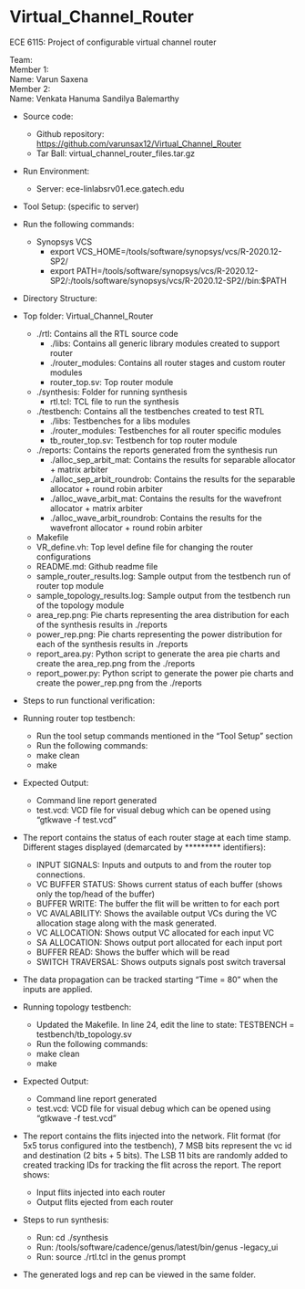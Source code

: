 # Virtual_Channel_Router
ECE 6115: Project of configurable virtual channel router

Team:   <br />
Member 1:   <br />
Name: Varun Saxena   <br />
Member 2:  <br />
Name: Venkata Hanuma Sandilya Balemarthy <br />

* Source code: <br />
  * Github repository: https://github.com/varunsax12/Virtual_Channel_Router  <br />
  * Tar Ball: virtual_channel_router_files.tar.gz  <br />

* Run Environment:  <br />
  * Server: ece-linlabsrv01.ece.gatech.edu  <br />

* Tool Setup: (specific to server)  <br />
* Run the following commands:  <br />
  * Synopsys VCS  <br />
      * export VCS_HOME=/tools/software/synopsys/vcs/R-2020.12-SP2/  <br />
      * export PATH=/tools/software/synopsys/vcs/R-2020.12-SP2/:/tools/software/synopsys/vcs/R-2020.12-SP2//bin:$PATH  <br />

* Directory Structure:  <br />
* Top folder: Virtual_Channel_Router  <br />
  * ./rtl: Contains all the RTL source code  <br />
      * ./libs: Contains all generic library modules created to support router  <br />
      * ./router_modules: Contains all router stages and custom router modules  <br />
      * router_top.sv: Top router module  <br />
  * ./synthesis: Folder for running synthesis  <br />
      * rtl.tcl: TCL file to run the synthesis  <br />
  * ./testbench: Contains all the testbenches created to test RTL  <br />
      * ./libs: Testbenches for a libs modules  <br />
      * ./router_modules: Testbenches for all router specific modules  <br />
      * tb_router_top.sv: Testbench for top router module  <br />
  * ./reports: Contains the reports generated from the synthesis run  <br />
      * ./alloc_sep_arbit_mat: Contains the results for separable allocator + matrix arbiter  <br />
  	  * ./alloc_sep_arbit_roundrob: Contains the results for the separable allocator + round robin arbiter  <br />
  	  * ./alloc_wave_arbit_mat: Contains the results for the wavefront allocator + matrix arbiter  <br />
  	  * ./alloc_wave_arbit_roundrob: Contains the results for the wavefront allocator + round robin arbiter  <br />
  * Makefile  <br />
  * VR_define.vh: Top level define file for changing the router configurations  <br />
  * README.md: Github readme file  <br />
  * sample_router_results.log: Sample output from the testbench run of router top module  <br />
  * sample_topology_results.log: Sample output from the testbench run of the topology module  <br />
  * area_rep.png: Pie charts representing the area distribution for each of the synthesis results in ./reports  <br />
  * power_rep.png: Pie charts representing the power distribution for each of the synthesis results in ./reports  <br />
  * report_area.py: Python script to generate the area pie charts and create the area_rep.png from the ./reports  <br />
  * report_power.py: Python script to generate the power pie charts and create the power_rep.png from the ./reports  <br />

* Steps to run functional verification:  <br />
* Running router top testbench:  <br />
  * Run the tool setup commands mentioned in the “Tool Setup” section  <br />
  * Run the following commands:  <br />
  * make clean  <br />
  * make  <br />

* Expected Output:  <br />
  * Command line report generated  <br />
  * test.vcd: VCD file for visual debug which can be opened using “gtkwave -f test.vcd”  <br />

* The report contains the status of each router stage at each time stamp. Different stages displayed (demarcated by ********* identifiers):  <br />
  * INPUT SIGNALS: Inputs and outputs to and from the router top connections.  <br />
  * VC BUFFER STATUS: Shows current status of each buffer (shows only the top/head of the buffer)  <br />
  * BUFFER WRITE: The buffer the flit will be written to for each port  <br />
  * VC AVALABILITY: Shows the available output VCs during the VC allocation stage along with the mask generated.  <br />
  * VC ALLOCATION: Shows output VC allocated for each input VC  <br />
  * SA ALLOCATION: Shows output port allocated for each input port  <br />
  * BUFFER READ: Shows the buffer which will be read  <br />
  * SWITCH TRAVERSAL: Shows outputs signals post switch traversal  <br />

* The data propagation can be tracked starting “Time = 80” when the inputs are applied.  <br />
* Running topology testbench:  <br /> 
  * Updated the Makefile. In line 24, edit the line to state: TESTBENCH = testbench/tb_topology.sv  <br />
  * Run the following commands:  <br />
  * make clean  <br />
  * make  <br />
  
* Expected Output:  <br />
  * Command line report generated  <br />
  * test.vcd: VCD file for visual debug which can be opened using “gtkwave -f test.vcd”  <br />

* The report contains the flits injected into the network. Flit format (for 5x5 torus configured into the testbench), 7 MSB bits represent the vc id and destination (2 bits + 5 bits). The LSB 11 bits are randomly added to created tracking IDs for tracking the flit across the report. The report shows:  <br />
  * Input flits injected into each router  <br />
  * Output flits ejected from each router  <br />

* Steps to run synthesis:  <br />
  * Run: cd ./synthesis  <br />
  * Run: /tools/software/cadence/genus/latest/bin/genus -legacy_ui  <br />
  * Run: source ./rtl.tcl in the genus prompt  <br />

* The generated logs and rep can be viewed in the same folder.  <br />

